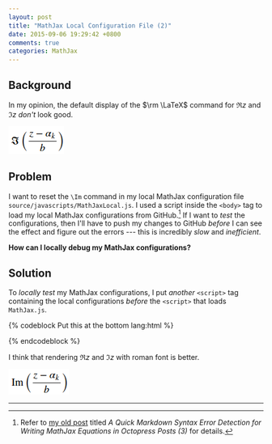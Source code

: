 ```yaml
---
layout: post
title: "MathJax Local Configuration File (2)"
date: 2015-09-06 19:29:42 +0800
comments: true
categories: MathJax
---
```


Background
---

In my opinion, the default display of the $\rm \LaTeX$ command for
$\Re z$ and $\Im z$ *don't* look good.

![default Im(z) display][default]

Problem
---

I want to reset the `\Im` command in my local MathJax configuration
file `source/javascripts/MathJaxLocal.js`.  I used a script inside the
`<body>` tag to load my local MathJax configurations from GitHub.[^pp]
If I want to *test* the configurations, then I'll have to push my
changes to GitHub *before* I can see the effect and figure out the
errors --- this is incredibly *slow* and *inefficient*.

**How can I locally debug my MathJax configurations?**

<!-- more -->

Solution
---

To *locally test* my MathJax configurations, I put *another* `<script>`
tag containing the local configurations *before* the `<script>` that
loads `MathJax.js`.

{% codeblock Put this at the bottom lang:html %}
<script type="text/x-mathjax-config">
MathJax.Hub.Config({
  jax: ["input/TeX", "output/HTML-CSS"],
  tex2jax: {
    inlineMath: [['$', '$']],
    displayMath: [['$$', '$$'],['\\[','\\]']],
    processEscapes: true,
    skipTags: ['script', 'noscript', 'style', 'textarea', 'pre', 'code']
  },
  messageStyle: "none",
  "HTML-CSS": { preferredFont: "TeX", availableFonts: ["STIX","TeX"] },
  TeX: {
    equationNumbers: { autoNumber: "AMS" },
    extensions: ["AMSmath.js", "AMSsymbols.js","AMScd.js"],
    TagSide: "left",
    Macros: {
      field: ['\\mathbb{#1}', 1],
      C: ['\\field{C}'],
      F: ['\\field{F}'],
      N: ['\\field{N}'],
      Q: ['\\field{Q}'],
      R: ['\\field{R}'],
      Z: ['\\field{Z}'],

      zeros: ['\\mathbf{0}'],
      ud: ['\\,\\mathrm{d}'],

      vect:['\\boldsymbol{\\mathbf{#1}}',1],
      abs: ['\\lvert#1\\rvert', 1],
      abslr:['\\left\\lvert#1\\right\\rvert', 1],
      norm: ['\\lVert#1\\rVert', 1],
      normlr: ['\\left\\lVert#1\\right\\rVert', 1],

      lcm: ['\\mathop{\\mathrm{lcm}}'],
      interior: ['\\mathop{\\mathrm{int}}'],
      exterior: ['\\mathop{\\mathrm{ext}}'],
      volume: ['\\mathop{\\mathrm{vol}}'],

      E: ['{\\rm I\\kern-.3em E}'],
      Var: ['\\mathop{\\mathrm{Var}}'],
      Cov: ['\\mathop{\\mathrm{Cov}}'],
      Binom: ['\\mathop{\\mathrm{Binom}}'],
      Exp: ['\\mathop{\\mathrm{Exp}}'],
      Poi: ['\\mathop{\\mathrm{Poi}}'],

      GL: ['\\mathrm{GL}'],
      SL: ['\\mathrm{SL}'],
      Aut: ['\\mathrm{Aut}'],
      id: ['\\mathrm{id}'],

      // Test your code here
      Re: ['\\mathop{\\mathrm{Re}}'],
      Im: ['\\mathop{\\mathrm{Im}}'],
    }
  }
});
</script>

<script type="text/javascript">
(function() {
  function getScript(url,success){
    var script=document.createElement('script');
    script.src=url;
    var head=document.getElementsByTagName('head')[0],
    done=false;
    script.onload=script.onreadystatechange = function(){
      if ( !done && (!this.readyState || this.readyState == 'loaded' || this.readyState == 'complete') ) {
      done=true;
      success();
      script.onload = script.onreadystatechange = null;
      head.removeChild(script);
      }
    };
    head.appendChild(script);
  }

  getScript("https://cdn.mathjax.org/mathjax/latest/MathJax.js?" +
    "config=TeX-AMS-MML_HTMLorMML", function(){});

})();
</script>
{% endcodeblock %}

I think that rendering $\Re z$ and $\Im z$ with roman font is better.

![improved Im(z) display][improved]

---
[^pp]:
    Refer to [my old post][pp] titled *A Quick Markdown Syntax Error
    Detection for Writing MathJax Equations in Octopress Posts (3)*
    for details.

[default]: /images/posts/MathJaxReIm/im110.png
[pp]: /blog/2015/08/05/a-quick-markdown-syntax-error-detection-for-writing-mathjax-equations-in-octopress-posts-3/
[improved]: /images/posts/MathJaxReIm/im-new120.png
